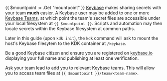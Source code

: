 {{ $mountpoint := .Get "mountpoint" }}
[Keybase](https://keybase.io/) makes sharing secrets with your team **much** easier. A Keybase user may be added to one
or more [Keybase Teams](https://keybase.io/docs/teams/index), at which point the team's secret files are accessible
under your local filesystem at `{{ $mountpoint }}`. Scripts and automation may then locate secrets
within the Keybase filesystem at common paths.

Later in this guide (upon `kdk init`), the `kdk` command will ask to mount the host's Keybase filesytem to the KDK
container at `/keybase`.

Be a good Keybase citizen and ensure you are registered on [keybase.io](https://keybase.io/) displaying your full name
and publishing at least one verification.

Ask your team lead to add you to relevant Keybase teams. This will allow you to access team files at
`{{ $mountpoint }}/team/<team-name>`.
